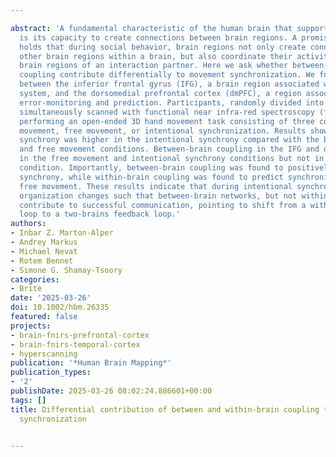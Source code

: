 ---
abstract: 'A fundamental characteristic of the human brain that supports behavior
  is its capacity to create connections between brain regions. A promising approach
  holds that during social behavior, brain regions not only create connections with
  other brain regions within a brain, but also coordinate their activity with other
  brain regions of an interaction partner. Here we ask whether between‐brain and within‐brain
  coupling contribute differentially to movement synchronization. We focused on coupling
  between the inferior frontal gyrus (IFG), a brain region associated with the observation‐execution
  system, and the dorsomedial prefrontal cortex (dmPFC), a region associated with
  error‐monitoring and prediction. Participants, randomly divided into dyads, were
  simultaneously scanned with functional near infra‐red spectroscopy (fNIRS) while
  performing an open‐ended 3D hand movement task consisting of three conditions: back‐to‐back
  movement, free movement, or intentional synchronization. Results show that behavioral
  synchrony was higher in the intentional synchrony compared with the back‐to‐back
  and free movement conditions. Between‐brain coupling in the IFG and dmPFC was evident
  in the free movement and intentional synchrony conditions but not in the back‐to‐back
  condition. Importantly, between‐brain coupling was found to positively predict intentional
  synchrony, while within‐brain coupling was found to predict synchronization during
  free movement. These results indicate that during intentional synchronization, brain
  organization changes such that between‐brain networks, but not within‐brain connections,
  contribute to successful communication, pointing to shift from a within‐brain feedback
  loop to a two‐brains feedback loop.'
authors:
- Inbar Z. Marton‐Alper
- Andrey Markus
- Michael Nevat
- Rotem Bennet
- Simone G. Shamay‐Tsoory
categories:
- Brite
date: '2025-03-26'
doi: 10.1002/hbm.26335
featured: false
projects:
- brain-fnirs-prefrontal-cortex
- brain-fnirs-temporal-cortex
- hyperscanning
publication: '*Human Brain Mapping*'
publication_types:
- '2'
publishDate: 2025-03-26 08:02:24.886601+00:00
tags: []
title: Differential contribution of between and within‐brain coupling to movement
  synchronization

---

